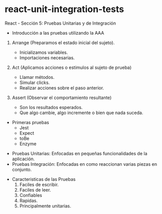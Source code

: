 # react-unit-integration-tests
React - Sección 5: Pruebas Unitarias y de Integración

* Introducción a las pruebas utilizando la AAA
1. Arrange (Preparamos el estado inicial del sujeto).
    - Inicializamos variables.
    - Importaciones necesarias.

2. Act (Aplicamos acciones o estimulos al sujeto de prueba)
    - Llamar métodos.
    - Simular clicks.
    - Realizar acciones sobre el paso anterior.

3. Assert (Observar el comportamiento resultante)
    - Son los resultados esperados.
    - Que algo cambie, algo incremente o bien que nada suceda.

* Primeras pruebas
    - Jest
    - Expect
    - toBe
    - Enzyme


- Pruebas Unitarias: Enfocadas en pequeñas funcionalidades de la aplicación.
- Pruebas Integración: Enfocadas en como reaccionan varias piezas en conjunto.

* Caracteristicas de las Pruebas
    1. Faciles de escribir.
    2. Faciles de leer.
    3. Confiables
    4. Rapidas.
    5. Principalmente unitarias.